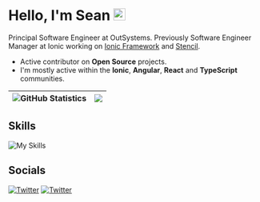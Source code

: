 # Hello, I'm Sean <img src="https://user-images.githubusercontent.com/1303154/88677602-1635ba80-d120-11ea-84d8-d263ba5fc3c0.gif" width="24px" alt="hi">

Principal Software Engineer at OutSystems. Previously Software Engineer Manager at Ionic working on [Ionic Framework](https://ionicframework.com/) and [Stencil](https://stenciljs.com/).

- Active contributor on **Open Source** projects.
- I'm mostly active within the **Ionic**, **Angular**, **React** and **TypeScript** communities.



| ![GitHub Statistics](https://github-readme-stats.vercel.app/api?username=sean-perkins&show_icons=true&hide_border=true) | <img align="center" src="https://github-readme-stats.vercel.app/api/top-langs/?username=sean-perkins&layout=compact&hide_border=true" />|
| ------------- | ------------- |

## Skills

![My Skills](https://skillicons.dev/icons?i=angular,vue,react,aws,gcp,typescript,html,css,sass,firebase,jest,md,tailwind,vercel,vite,wordpress,vscode)

## Socials

[![Twitter](https://skillicons.dev/icons?i=twitter)](https://twitter.com/seanfperkins)
[![Twitter](https://skillicons.dev/icons?i=linkedin)](https://www.linkedin.com/in/seanfperkins/)
